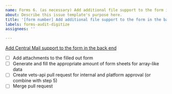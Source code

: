 ```yaml
---
name: Forms 6. (as necessary) Add additional file support to the form in the back end
about: Describe this issue template's purpose here.
title: '[form number] Add additional file support to the form in the back end'
labels: forms-audit-digitize
assignees: ''

---
```


[Add Central Mail support to the form in the back end](https://vfs.atlassian.net/wiki/spaces/VFT/pages/2492334104/Form+digitization+development+guide#(As-necessary)-Step-6-(back-end)%3A-Configure-additional-attachments-or-considerations-for-the-form-that-submits-to-Central-Mail)
- [ ] Add attachments to the filled out form
- [ ] Generate and fill the appropriate amount of form sheets for array-like data
- [ ] Create vets-api pull request for internal and platform approval (or combine with step 5)
- [ ] Merge pull request
